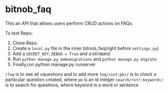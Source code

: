 # bitnob_faq

This an API that allows users perform CRUD actions on FAQs. 

To test Repo;
  1. Clone Repo.
  2. Create a `local.py` file in the inner bitnob_faq(right before `settings.py`)
  3. Add a `SECRET_KEY`, `DEBUG = True` and a `DATABASE`
  4. Run `python manage.py makemigrations` and `python manage.py migrate`
  5. Finally,run python manage.py runserver

`/faq` is to see all vquestions and to add more
`faq/<int:pk>/` is to check a particular question created, where `pk` is an id integer
`search/<str:keyword>/` is to search  for questions, where keyword is a word or sentence
